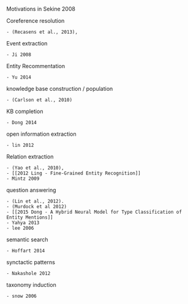 Motivations in Sekine 2008

Coreference resolution 
	
	- (Recasens et al., 2013), 

Event extraction 

	- Ji 2008

Entity Recommentation

	- Yu 2014

knowledge base construction / population

	- (Carlson et al., 2010) 

KB completion

	- Dong 2014

open information extraction

	- lin 2012

Relation extraction 

	- (Yao et al., 2010), 
	- [[2012 Ling - Fine-Grained Entity Recognition]]
	- Mintz 2009

question answering 
	
	- (Lin et al., 2012).
	- (Murdock et al 2012)
	- [[2015 Dong - A Hybrid Neural Model for Type Classification of Entity Mentions]]
	- Yahya 2013
	- lee 2006

semantic search

	- Hoffart 2014

synctactic patterns

	- Nakashole 2012

taxonomy induction

	- snow 2006